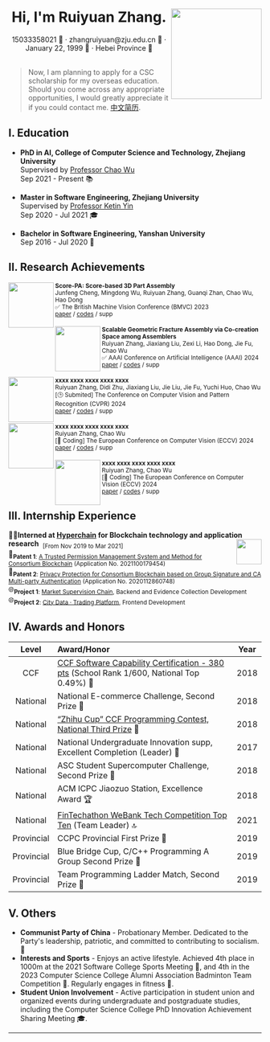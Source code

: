 

<div align=center>
     <h1>Hi, I'm Ruiyuan Zhang. <img src="assets/zjz_1.jpg" align=right width="180px"/></h1>
     <div>
         <span>
             15033358021 📱
         </span>
         ·
         <span>
             zhangruiyuan@zju.edu.cn 📧
         </span>
         ·
         <span>
             January 22, 1999 🎂
         </span>
         ·
         <span>
             Hebei Province 📍
         </span>
     </div>
 </div>
<br>

> Now, I am planning to apply for a CSC scholarship for my overseas education. Should you come across any appropriate opportunities, I would greatly appreciate it if you could contact me. [中文简历](README_zh.md).


## I. Education 

- **PhD in AI, College of Computer Science and Technology, Zhejiang University**  
  Supervised by [Professor Chao Wu](https://wuchaozju.github.io/)  
  Sep 2021 - Present 📚

- **Master in Software Engineering, Zhejiang University**  
  Supervised by [Professor Ketin Yin](https://person.zju.edu.cn/ykt)  
  Sep 2020 - Jul 2021 🎓

- **Bachelor in Software Engineering, Yanshan University**  
  Sep 2016 - Jul 2020 📘


## II. Research Achievements 
<div>
     <div>
          <a href="https://arxiv.org/abs/2309.04220" target="_blank">
               <img src="https://github.com/Ruiyuan-Zhang/Ruiyuan-Zhang/assets/71813586/4b71b676-45fd-4371-bfdc-ae892260efbe" align="left" height="90px" />
          </a>
          <div>
               <sup><strong>Score-PA: Score-based 3D Part Assembly</strong></sup><br>
               <sup>Junfeng Cheng, Mingdong Wu, Ruiyuan Zhang, Guanqi Zhan, Chao Wu, Hao Dong</sup><br>
               <sup>✅ The British Machine Vision Conference (BMVC) 2023</sup><br>
               <sup><a href="https://arxiv.org/abs/2309.04220" target="_blank">paper</a> / <a href="https://github.com/j-f-cheng/score-pa_score-based-3d-part-assembly" target="_blank">codes</a> / supp </sup>
          </div>
     </div>
     <br>
     <div>
          <a href="https://arxiv.org/abs/2312.12340" target="_blank">
               <img src="https://github.com/Ruiyuan-Zhang/Ruiyuan-Zhang/assets/71813586/b1b85281-8ed8-4b19-bbdb-e5f6dad186ee" align="left" height="90px" />
          </a>
          <div>
               <sup><strong>Scalable Geometric Fracture Assembly via Co-creation Space among Assemblers</strong></sup><br>
               <sup>Ruiyuan Zhang, Jiaxiang Liu, Zexi Li, Hao Dong, Jie Fu, Chao Wu</sup><br>
               <sup>✅ AAAI Conference on Artificial Intelligence (AAAI) 2024</sup><br>
               <sup><a href="https://arxiv.org/abs/2312.12340" target="_blank">paper</a> / <a href="https://github.com/Ruiyuan-Zhang/CCS" target="_blank">codes</a> / supp </sup>
          </div>
     </div>
     <br>
     <div>
          <a href="#" target="_blank">
               <img src="https://github.com/Ruiyuan-Zhang/Ruiyuan-Zhang/assets/71813586/843a5b1e-7c4c-48af-961a-e86336ceab03" align="left" height="90px" />
          </a>
          <div>
               <sup><strong>xxxx xxxx xxxx xxxx xxxx</strong></sup><br>
               <sup>Ruiyuan Zhang, Didi Zhu, Jiaxiang Liu, Jie Liu, Jie Fu, Yuchi Huo, Chao Wu</sup><br>
               <sup>[🕒 Submited] The Conference on Computer Vision and Pattern Recognition (CVPR) 2024</sup><br>
               <sup><a href="#" target="_blank">paper</a> / <a href="#" target="_blank">codes</a> / supp </sup>
          </div>
     </div>
     <br>
     <div>
          <a href="#" target="_blank">
               <img src="https://github.com/Ruiyuan-Zhang/Ruiyuan-Zhang/assets/71813586/843a5b1e-7c4c-48af-961a-e86336ceab03" align="left" height="90px" />
          </a>
          <div>
               <sup><strong>xxxx xxxx xxxx xxxx xxxx</strong></sup><br>
               <sup>Ruiyuan Zhang, Chao Wu</sup><br>
               <sup>[🚧 Coding] The European Conference on Computer Vision (ECCV) 2024</sup><br>
               <sup><a href="#" target="_blank">paper</a> / <a href="#" target="_blank">codes</a> / supp </sup>
          </div>
     </div>
     <br>
     <div>
          <a href="#" target="_blank">
               <img src="https://github.com/Ruiyuan-Zhang/Ruiyuan-Zhang/assets/71813586/843a5b1e-7c4c-48af-961a-e86336ceab03" align="left" height="90px" />
          </a>
          <div>
               <sup><strong>xxxx xxxx xxxx xxxx xxxx</strong></sup><br>
               <sup>Ruiyuan Zhang, Chao Wu</sup><br>
               <sup>[🚧 Coding] The European Conference on Computer Vision (ECCV) 2024</sup><br>
               <sup><a href="#" target="_blank">paper</a> / <a href="#" target="_blank">codes</a> / supp </sup>
          </div>
     </div>
</div>



## III. Internship Experience 

<div>
     <div>
          <strong>🙋‍♂️Interned at <a href="https://www.hyperchain.cn/" target="_blank">Hyperchain</a> for Blockchain technology and application research</strong>&nbsp;&nbsp;<sub>[From Nov 2019 to Mar 2021]</sub>
          <a href="#" target="_blank">
               <img src="https://github.com/Ruiyuan-Zhang/Ruiyuan-Zhang/assets/71813586/985ea0b0-839b-41f3-94c1-40d5732701d2" align="right" height="50px" />
          </a>
     </div>
     <div>
         <div>
              📜<sub><strong>Patent 1</strong>: <a href="https://www.patent9.com/patent/202110017945.4.html" target="_blank">A Trusted Permission Management System and Method for Consortium Blockchain</a> (Application No. 2021100179454) </sub>
         </div>
         <div>
              📜<sub><strong>Patent 2</strong>: <a href="https://www.izhuanli.com/patentservice/CN202011286074.8.html" target="_blank">Privacy Protection for Consortium Blockchain based on Group Signature and CA Multi-party Authentication</a> (Application No. 2020112860748) 
         </div>
         <div>
              🌐<sub><strong>Project 1</strong>: <a href="https://www.wetrustchain.com/" target="_blank">Market Supervision Chain</a>, Backend and Evidence Collection Development </sub>
         </div>
         <div>
              🌐<sub><strong>Project 2</strong>: <a href="https://mp.weixin.qq.com/s/Q_NAalSFYQX5B2HQZRcoVw" target="_blank">City Data · Trading Platform</a>, Frontend Development</sub>
         </div>
     </div>
</div>
               
## IV. Awards and Honors 

| Level | Award/Honor | Year |
| :-: | :- | :-: |
| CCF | [CCF Software Capability Certification - 380 pts](https://blog.csdn.net/qq_36160277/article/details/82751577) (School Rank 1/600, National Top 0.49%) 🏅 | 2018 |
| National | National E-commerce Challenge, Second Prize 🥈 | 2018 |
| National | [“Zhihu Cup” CCF Programming Contest, National Third Prize](https://www.sohu.com/a/272943716_661672) 🥉 | 2018 |
| National | National Undergraduate Innovation supp, Excellent Completion (Leader) 👏 | 2017 |
| National | ASC Student Supercomputer Challenge, Second Prize 🥈 | 2018 |
| National | ACM ICPC Jiaozuo Station, Excellence Award 🏆 | 2018 |
| National | [FinTechathon WeBank Tech Competition Top Ten](https://github.com/Ruiyuan-Zhang/baize) (Team Leader) 🔝 | 2021 |
| Provincial | CCPC Provincial First Prize 🥇 | 2019 |
| Provincial | Blue Bridge Cup, C/C++ Programming A Group Second Prize 🥈 | 2019 |
| Provincial | Team Programming Ladder Match, Second Prize 🥈 | 2019 |



## V. Others

- **Communist Party of China** - Probationary Member. Dedicated to the Party's leadership, patriotic, and committed to contributing to socialism. 🌟
- **Interests and Sports** - Enjoys an active lifestyle. Achieved 4th place in 1000m at the 2021 Software College Sports Meeting 🏃, and 4th in the 2023 Computer Science College Alumni Association Badminton Team Competition 🏸. Regularly engages in fitness 💪.
- **Student Union Involvement** - Active participation in student union and organized events during undergraduate and postgraduate studies, including the Computer Science College PhD Innovation Achievement Sharing Meeting 🎓.

---
